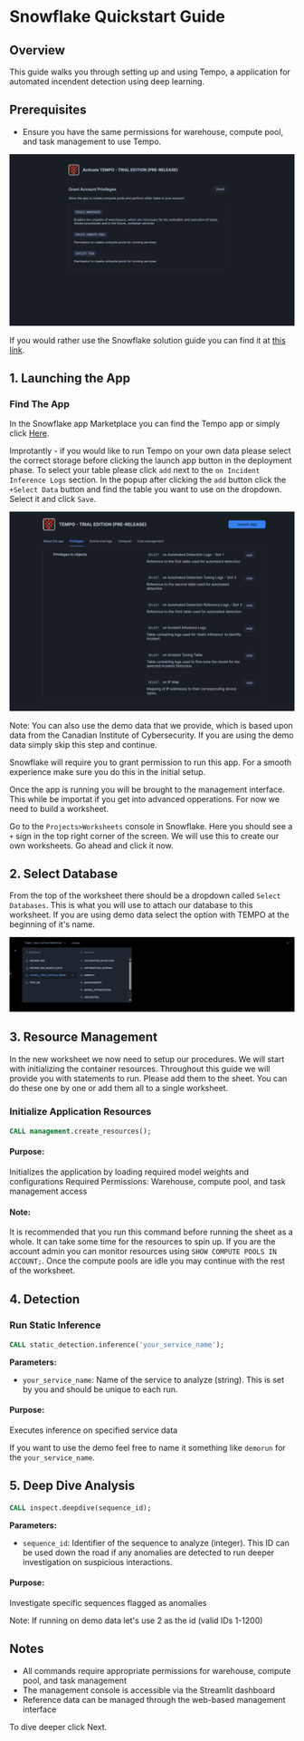 # Snowflake Quickstart Guide

## Overview
This guide walks you through setting up and using Tempo, a application for automated incendent detection using deep learning.

## Prerequisites
- Ensure you have the same permissions for warehouse, compute pool, and task management to use Tempo.

![permissions page](assets/tempo_permissions.png)

If you would rather use the Snowflake solution guide you can find it at [this link](https://quickstarts.snowflake.com/guide/getting_started_with_tempo_and_snowflake/index.html#0). 

## 1. Launching the App

### Find The App
In the Snowflake app Marketplace you can find the Tempo app or simply click [Here](https://app.snowflake.com/marketplace/listing/GZTYZOYXHNX/deeptempo-cybersecurity-tempo-cybersecurity-incident-identification-via-deep-learning?search=tempo).  

Improtantly - if you would like to run Tempo on your own data please select the correct storage before clicking the launch app button in the deployment phase.
To select your table please click `add` next to the `on Incident Inference Logs` section. In the popup after clicking the `add` button click the `+Select Data` button and find the table you want to use on the dropdown.  Select it and click `Save`.

![reference page](assets/reference_page.png)

Note: You can also use the demo data that we provide, which is based upon data from the Canadian Institute of Cybersecurity.  If you are using the demo data simply skip this step and continue. 

Snowflake will require you to grant permission to run this app.  For a smooth experience make sure you do this in the initial setup.

Once the app is running you will be brought to the management interface. This while be importat if you get into advanced opperations. For now we need to build a worksheet.

Go to the `Projects>Worksheets` console in Snowflake. Here you should see a `+` sign in the top right corner of the screen.  We will use this to create our own worksheets. Go ahead and click it now. 

## 2. Select Database

From the top of the worksheet there should be a dropdown called `Select Databases`.  This is what you will use to attach our database to this worksheet.  If you are using demo data select the option with TEMPO at the beginning of it's name.

![database_selection](assets/database_selection.png)

## 3. Resource Management

In the new worksheet we now need to setup our procedures. We will start with initializing the container resources. Throughout this guide we will provide you with statements to run.  Please add them to the sheet. You can do these one by one or add them all to a single worksheet.

### Initialize Application Resources
```sql
CALL management.create_resources();
```
#### Purpose: 
Initializes the application by loading required model weights and configurations
Required Permissions: Warehouse, compute pool, and task management access

#### Note:
It is recommended that you run this command before running the sheet as a whole.  It can take some time for the resources to spin up.  If you are the account admin you can monitor resources using `SHOW COMPUTE POOLS IN ACCOUNT;`. Once the compute pools are idle you may continue with the rest of the worksheet.

## 4. Detection

### Run Static Inference
```sql
CALL static_detection.inference('your_service_name');
```
**Parameters:**
- `your_service_name`: Name of the service to analyze (string).  This is set by you and should be unique to each run.
#### Purpose: 
Executes inference on specified service data

If you want to use the demo feel free to name it something like `demorun` for the `your_service_name`.

## 5. Deep Dive Analysis
```sql
CALL inspect.deepdive(sequence_id);
```
**Parameters:**
- `sequence_id`: Identifier of the sequence to analyze (integer). This ID can be used down the road if any anomalies are detected to run deeper investigation on suspicious interactions. 
#### Purpose: 
Investigate specific sequences flagged as anomalies

Note: If running on demo data let's use 2 as the id (valid IDs 1-1200)

## Notes
- All commands require appropriate permissions for warehouse, compute pool, and task management
- The management console is accessible via the Streamlit dashboard
- Reference data can be managed through the web-based management interface


To dive deeper click Next.